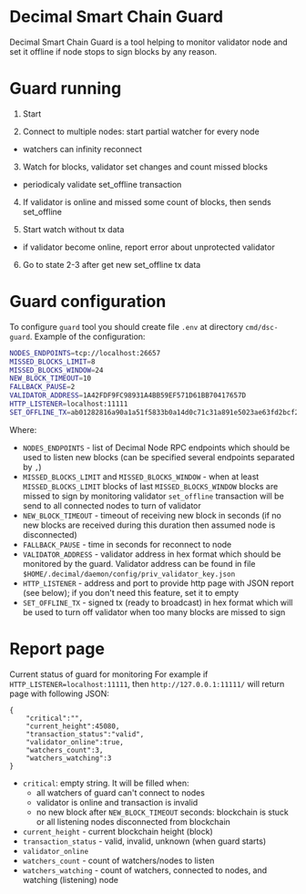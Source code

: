 # Decimal Smart Chain Guard

Decimal Smart Chain Guard is a tool helping to monitor validator node and set it offline if node stops to sign blocks by any reason.

# Guard running

1. Start

2. Connect to multiple nodes: start partial watcher for every node
- watchers can infinity reconnect

3. Watch for blocks, validator set changes and count missed blocks
- periodicaly validate set_offline transaction

4. If validator is online and missed some count of blocks, then sends set_offline

5. Start watch without tx data
- if validator become online, report error about unprotected validator

6. Go to state 2-3 after get new set_offline tx data

# Guard configuration

To configure `guard` tool you should create file `.env` at directory `cmd/dsc-guard`. Example of the configuration:

```bash
NODES_ENDPOINTS=tcp://localhost:26657
MISSED_BLOCKS_LIMIT=8
MISSED_BLOCKS_WINDOW=24
NEW_BLOCK_TIMEOUT=10
FALLBACK_PAUSE=2
VALIDATOR_ADDRESS=1A42FDF9FC98931A4BB59EF571D61BB70417657D
HTTP_LISTENER=localhost:11111
SET_OFFLINE_TX=ab01282816a90a1a51f5833b0a14d0c71c31a891e5023ae63fd2bcf2732f04f32158120310be031a6a0a26eb5ae987210279f7e074d08a23e2fc7b7fd9e49a0d6570a28bf6c9cb988e92f678c32935097412407979e0cc483f241e48ed3c371d9d668a5b978fb474afc5fea5803c89bd2a2dac3db15eb84fef1fce25e783e279a33bac7b96bbe6786c9608d52c69baecacf9d02218446563696d616c2047756172642074726967676572726564
```

Where:

- `NODES_ENDPOINTS` - list of Decimal Node RPC endpoints which should be used to listen new blocks (can be specified several endpoints separated by `,`)
- `MISSED_BLOCKS_LIMIT` and `MISSED_BLOCKS_WINDOW` - when at least `MISSED_BLOCKS_LIMIT` blocks of last `MISSED_BLOCKS_WINDOW` blocks are missed to sign by monitoring validator `set_offline` transaction will be send to all connected nodes to turn of validator
- `NEW_BLOCK_TIMEOUT` - timeout of receiving new block in seconds (if no new blocks are received during this duration then assumed node is disconnected)
- `FALLBACK_PAUSE` - time in seconds for reconnect to node
- `VALIDATOR_ADDRESS` - validator address in hex format which should be monitored by the guard. Validator address can be found in file `$HOME/.decimal/daemon/config/priv_validator_key.json`
- `HTTP_LISTENER` - address and port to provide http page with JSON report (see below); if you don't need this feature, set it to empty
- `SET_OFFLINE_TX` - signed tx (ready to broadcast) in hex format which will be used to turn off validator when too many blocks are missed to sign

# Report page

Current status of guard for monitoring
For example if `HTTP_LISTENER=localhost:11111`, then `http://127.0.0.1:11111/` will return page with following JSON:

```
{
    "critical":"",
    "current_height":45080,
    "transaction_status":"valid",
    "validator_online":true,
    "watchers_count":3,
    "watchers_watching":3
}
```

- `critical`: empty string. It will be filled when:
    - all watchers of guard can't connect to nodes
    - validator is online and transaction is invalid
    - no new block after `NEW_BLOCK_TIMEOUT` seconds: blockchain is stuck or all listening nodes disconnected from blockchain
- `current_height` - current blockchain height (block)
- `transaction_status` - valid, invalid, unknown (when guard starts)
- `validator_online`
- `watchers_count` - count of watchers/nodes to listen
- `watchers_watching` - count of watchers, connected to nodes, and watching (listening) node